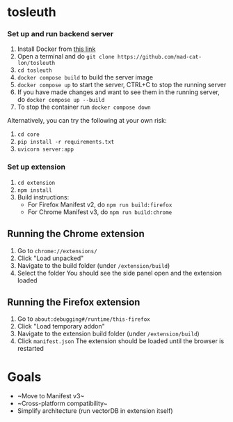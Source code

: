 # tosleuth

### Set up and run backend server

1. Install Docker from [this link](https://www.docker.com/products/docker-desktop/)
2. Open a terminal and do `git clone https://github.com/mad-cat-lon/tosleuth`
3. `cd tosleuth`
4. `docker compose build` to build the server image
5. `docker compose up` to start the server, CTRL+C to stop the running server
6. If you have made changes and want to see them in the running server, do `docker compose up --build`
7. To stop the container run `docker compose down`

Alternatively, you can try the following at your own risk:

1. `cd core`
2. `pip install -r requirements.txt`
3. `uvicorn server:app`

### Set up extension
1. `cd extension`
2. `npm install`
3. Build instructions:
    - For Firefox Manifest v2, do `npm run build:firefox`
    - For Chrome Manifest v3, do `npm run build:chrome`

## Running the Chrome extension
1. Go to `chrome://extensions/`
2. Click "Load unpacked"
3. Navigate to the build folder (under `/extension/build`)
4. Select the folder
You should see the side panel open and the extension loaded

## Running the Firefox extension 
1. Go to `about:debugging#/runtime/this-firefox`
2. Click "Load temporary addon"
3. Navigate to the extension build folder (under `/extension/build`)
4. Click `manifest.json`
The extension should be loaded until the browser is restarted


# Goals
- ~Move to Manifest v3~
- ~Cross-platform compatibility~
- Simplify architecture (run vectorDB in extension itself)